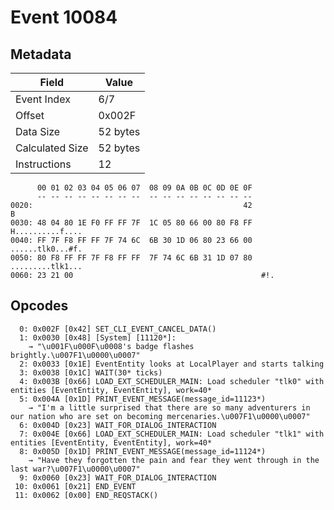 # Event 10084

## Metadata

| Field           | Value    |
|-----------------|----------|
| Event Index     | 6/7      |
| Offset          | 0x002F   |
| Data Size       | 52 bytes |
| Calculated Size | 52 bytes |
| Instructions    | 12       |

```
      00 01 02 03 04 05 06 07  08 09 0A 0B 0C 0D 0E 0F
      -- -- -- -- -- -- -- --  -- -- -- -- -- -- -- --
0020:                                               42                 B
0030: 48 04 80 1E F0 FF FF 7F  1C 05 80 66 00 80 F8 FF  H..........f....
0040: FF 7F F8 FF FF 7F 74 6C  6B 30 1D 06 80 23 66 00  ......tlk0...#f.
0050: 80 F8 FF FF 7F F8 FF FF  7F 74 6C 6B 31 1D 07 80  .........tlk1...
0060: 23 21 00                                          #!.             
```

## Opcodes

```
  0: 0x002F [0x42] SET_CLI_EVENT_CANCEL_DATA()
  1: 0x0030 [0x48] [System] [11120*]:
    → "\u001F\u000F\u0008's badge flashes brightly.\u007F1\u0000\u0007"
  2: 0x0033 [0x1E] EventEntity looks at LocalPlayer and starts talking
  3: 0x0038 [0x1C] WAIT(30* ticks)
  4: 0x003B [0x66] LOAD_EXT_SCHEDULER_MAIN: Load scheduler "tlk0" with entities [EventEntity, EventEntity], work=40*
  5: 0x004A [0x1D] PRINT_EVENT_MESSAGE(message_id=11123*)
    → "I'm a little surprised that there are so many adventurers in our nation who are set on becoming mercenaries.\u007F1\u0000\u0007"
  6: 0x004D [0x23] WAIT_FOR_DIALOG_INTERACTION
  7: 0x004E [0x66] LOAD_EXT_SCHEDULER_MAIN: Load scheduler "tlk1" with entities [EventEntity, EventEntity], work=40*
  8: 0x005D [0x1D] PRINT_EVENT_MESSAGE(message_id=11124*)
    → "Have they forgotten the pain and fear they went through in the last war?\u007F1\u0000\u0007"
  9: 0x0060 [0x23] WAIT_FOR_DIALOG_INTERACTION
 10: 0x0061 [0x21] END_EVENT
 11: 0x0062 [0x00] END_REQSTACK()
```
